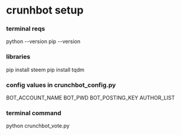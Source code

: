 # crunhbot setup

### terminal reqs
python --version
pip --version

### libraries
pip install steem
pip install tqdm

### config values in crunchbot_config.py
BOT_ACCOUNT_NAME
BOT_PWD
BOT_POSTING_KEY
AUTHOR_LIST

### terminal command
python crunchbot_vote.py
